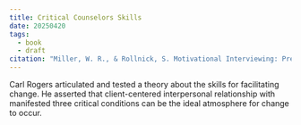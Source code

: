```yaml
---
title: Critical Counselors Skills
date: 20250420
tags:
  - book
  - draft
citation: "Miller, W. R., & Rollnick, S. Motivational Interviewing: Preparing People to Change Addictive Behavior, 2nd ed. New York: Guilford Press, 2002."
---
```

Carl Rogers articulated and tested a theory about the skills for facilitating change. He asserted that client-centered interpersonal relationship with manifested three critical conditions can be the ideal atmosphere for change to occur.